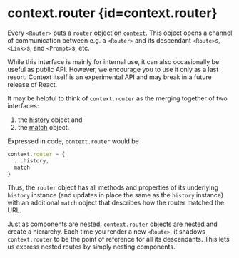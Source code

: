 # context.router {id=context.router}

Every [`<Router>`](#router) puts a `router` object on [`context`](https://facebook.github.io/react/docs/context.html). This object opens a channel of communication between e.g. a `<Router>` and its descendant `<Route>`s, `<Link>`s, and `<Prompt>`s, etc.

While this interface is mainly for internal use, it can also occasionally be useful as public API. However, we encourage you to use it only as a last resort. Context itself is an experimental API and may break in a future release of React.

It may be helpful to think of `context.router` as the merging together of two interfaces:

  1. the [history](#history) object and
  2. the [match](#match) object.

Expressed in code, `context.router` would be

```js
context.router = {
  ...history,
  match
}
```

Thus, the `router` object has all methods and properties of its underlying `history` instance (and updates in place the same as the `history` instance) with an additional `match` object that describes how the router matched the URL.

Just as components are nested, `context.router` objects are nested and create a hierarchy. Each time you render a new `<Route>`, it shadows `context.router` to be the point of reference for all its descendants. This lets us express nested routes by simply nesting components.
